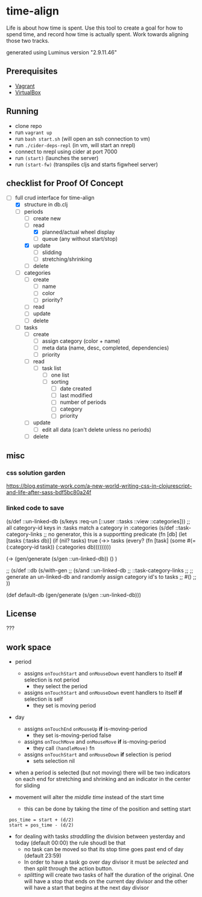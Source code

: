 # time-align

Life is about how time is spent. Use this tool to create a goal for how to spend time, and record how time is actually spent. Work towards aligning those two tracks.  

generated using Luminus version "2.9.11.46"

## Prerequisites
- [Vagrant][1]
- [VirtualBox][2]

[1]: https://www.vagrantup.com/
[2]: https://www.virtualbox.org/wiki/VirtualBox

## Running

- clone repo
- run `vagrant up`
- run `bash start.sh` (will open an ssh connection to vm)
- run `./cider-deps-repl` (in vm, will start an nrepl)
- connect to nrepl using cider at port 7000
- run `(start)` (launches the server)
- run `(start-fw)` (transpiles cljs and starts figwheel server)

## checklist for Proof Of Concept
- [ ] full crud interface for time-align
  - [x] structure in db.clj
  - [ ] periods
    - [ ] create new
    - [ ] read
      - [x] planned/actual wheel display
      - [ ] queue (any without start/stop)
    - [x] update
      - [ ] slidding
      - [ ] stretching/shrinking
    - [ ] delete
  - [ ] categories
    - [ ] create 
      - [ ] name
      - [ ] color
      - [ ] priority?
    - [ ] read 
    - [ ] update
    - [ ] delete
  - [ ] tasks
    - [ ] create
      - [ ] assign category (color + name)
      - [ ] meta data (name, desc, completed, dependencies)
      - [ ] priority
    - [ ] read
      - [ ] task list 
        - [ ] one list
        - [ ] sorting
          - [ ] date created
          - [ ] last modified
          - [ ] number of periods
          - [ ] category
          - [ ] priority
    - [ ] update
      - [ ] edit all data (can't delete unless no periods)
    - [ ] delete

## misc
### css solution garden
https://blog.estimate-work.com/a-new-world-writing-css-in-clojurescript-and-life-after-sass-bdf5bc80a24f
### linked code to save
(s/def ::un-linked-db (s/keys :req-un [::user ::tasks ::view ::categories]))
;; all category-id keys in :tasks match a category in :categories
(s/def ::task-category-links ;; no generator, this is a supportting predicate
  (fn [db]
    (let [tasks (:tasks db)]
      (if (nil? tasks)
        true
        (->> tasks
             (every?
              (fn [task]
                (some #(= (:category-id task))
                      (:categories db)))))))))

(-> (gen/generate (s/gen ::un-linked-db))
    ()
 )

;; (s/def ::db (s/with-gen
;;               (s/and ::un-linked-db
;;                      ::task-category-links
;;                      ;; generate an un-linked-db and randomly assign category id's to tasks
;;                      #()
;;                      ))

(def default-db (gen/generate (s/gen ::un-linked-db)))


## License
???

## work space
- period 
  - assigns `onTouchStart` and `onMouseDown` event handlers to itself **if** selection is not period
    - they select the period 
  - assigns `onTouchStart` and `onMouseDown` event handlers to itself **if** selection is self
    - they set is moving period
- day 
  - assigns `onTouchEnd` `onMouseUp` **if** is-moving-period
    - they set is-moving-period false
  - assigns `onTouchMove` and `onMouseMove` **if** is-moving-period
    - they call `(handleMove)` fn
  - assigns `onTouchStart` and `onMouseDown` **if** selection is period 
    - sets selection nil

- when a period is selected (but not moving) there will be two indicators on each end for stretching and shrinking and an indicator in the center for sliding
- movement will alter the _middle time_ instead of the start time
  - this can be done by taking the _time_ of the position and setting start 
 ```
  pos_time = start + (d/2)
  start = pos_time - (d/2) 
 ```
 
 - for dealing with tasks _straddling_ the division between yesterday and today (default 00:00) the rule shoudl be that
   - no task can be moved so that its stop time goes past end of day (default 23:59) 
   - In order to have a task go over day divisor it must be _selected_ and then _split_ through the action button.
   - _splitting_ will create two tasks of half the duration of the original. One will have a stop that ends on the current day divisor and the other will have a start that begins at the next day divisor

